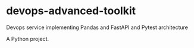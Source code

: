 # devops-advanced-toolkit

Devops service implementing Pandas and FastAPI and Pytest architecture

A Python project.